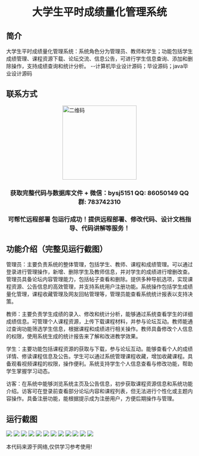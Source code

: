 <p><h1 align="center">大学生平时成绩量化管理系统</h1></p>

## 简介
大学生平时成绩量化管理系统：系统角色分为管理员、教师和学生；功能包括学生成绩管理、课程资源下载、论坛交流、信息公告，可进行学生信息查询、添加和删除操作，支持成绩查询和统计分析。    --计算机毕业设计源码；毕设源码；java毕业设计源码


## 联系方式
<img src="https://bs-1329754181.cos.ap-shanghai.myqcloud.com/wx.jpg" alt="二维码" style="display: block; margin: 0 auto;" width="200px">
<p><h3 align="center">获取完整代码与数据库文件 + 微信：bysj5151 QQ: 86050149 QQ群: 783742310</h3></p>
<p><h3 align="center">可帮忙远程部署 包运行成功！提供远程部署、修改代码、设计文档指导、代码讲解等服务！</h3></p>

## 功能介绍（完整见运行截图）
管理员：主要负责系统的整体管理，包括学生、教师、课程和成绩管理。可以通过登录进行管理操作，新增、删除学生及教师信息，并对学生的成绩进行增删改查。管理员具备论坛内容管理能力，包括帖子查看和删除。提供多种导航选项，实现课程资源、公告信息的高效管理，并支持系统用户注册功能。系统操作包括学生成绩量化管理，课程收藏管理及网友回帖管理等，管理员能查看系统统计报表以支持决策。

教师：主要负责学生成绩的录入、修改和统计分析，能够通过系统查看学生的详细成绩信息。可管理个人课程资源，上传下载课程材料，并参与论坛互动。教师能通过查询功能筛选学生信息，根据课程和成绩进行相关操作。教师具备修改个人信息的权限，使用系统生成的统计报告来了解和改进教学效果。

学生：主要功能包括课程资源的获取与下载，参与论坛互动。能够查看个人的成绩详情、修读课程信息及公告。学生可以通过系统管理课程收藏，增加收藏课程。具备观看视频课程的权限，操作便利。系统支持学生个人信息查看与修改功能，帮助学生掌握学习动态。

访客：在系统中能够浏览系统主页及公告信息，初步获取课程资源信息和系统功能介绍。访客可在登录前查看部分论坛内容和课程列表，但无法进行个性化或主题内容操作。具备注册功能，能根据提示成为注册用户，方便后期操作与管理。


## 运行截图
![](https://bs-1329754181.cos.ap-shanghai.myqcloud.com/spring/collegeStudentPerformanceManagementSystem/img/001.jpg)
![](https://bs-1329754181.cos.ap-shanghai.myqcloud.com/spring/collegeStudentPerformanceManagementSystem/img/002.jpg)
![](https://bs-1329754181.cos.ap-shanghai.myqcloud.com/spring/collegeStudentPerformanceManagementSystem/img/003.jpg)
![](https://bs-1329754181.cos.ap-shanghai.myqcloud.com/spring/collegeStudentPerformanceManagementSystem/img/004.jpg)
![](https://bs-1329754181.cos.ap-shanghai.myqcloud.com/spring/collegeStudentPerformanceManagementSystem/img/005.jpg)
![](https://bs-1329754181.cos.ap-shanghai.myqcloud.com/spring/collegeStudentPerformanceManagementSystem/img/006.jpg)
![](https://bs-1329754181.cos.ap-shanghai.myqcloud.com/spring/collegeStudentPerformanceManagementSystem/img/007.jpg)
![](https://bs-1329754181.cos.ap-shanghai.myqcloud.com/spring/collegeStudentPerformanceManagementSystem/img/008.jpg)
![](https://bs-1329754181.cos.ap-shanghai.myqcloud.com/spring/collegeStudentPerformanceManagementSystem/img/009.jpg)
![](https://bs-1329754181.cos.ap-shanghai.myqcloud.com/spring/collegeStudentPerformanceManagementSystem/img/010.jpg)
![](https://bs-1329754181.cos.ap-shanghai.myqcloud.com/spring/collegeStudentPerformanceManagementSystem/img/011.jpg)
![](https://bs-1329754181.cos.ap-shanghai.myqcloud.com/spring/collegeStudentPerformanceManagementSystem/img/012.jpg)

<p>本代码来源于网络,仅供学习参考使用!</p>
